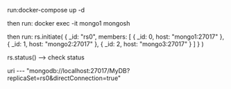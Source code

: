 run:docker-compose up -d

then run: docker exec -it mongo1 mongosh


then run: rs.initiate(
  {
    _id: "rs0",
    members: [
      { _id: 0, host: "mongo1:27017" },
      { _id: 1, host: "mongo2:27017" },
      { _id: 2, host: "mongo3:27017" }
    ]
  }
)

rs.status() --> check status


uri --- "mongodb://localhost:27017/MyDB?replicaSet=rs0&directConnection=true"